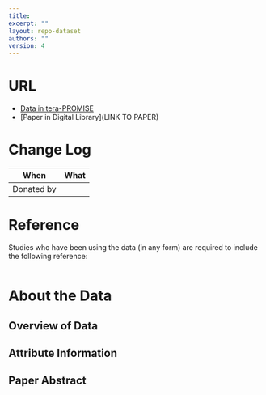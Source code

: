 ```yaml
---
title:
excerpt: ""
layout: repo-dataset
authors: ""
version: 4
---
```


# URL

* [Data in tera-PROMISE](https://terapromise.csc.ncsu.edu:8443/!/#repo/view/head/CATEGORY/TITLE)
* [Paper in Digital Library](LINK TO PAPER)

# Change Log

When | What
---- | ----
 | Donated by [](/repo/people/data-donors/promise4.html)

# Reference

Studies who have been using the data (in any form) are required to include the following reference:

```

```

# About the Data

## Overview of Data


## Attribute Information


## Paper Abstract

